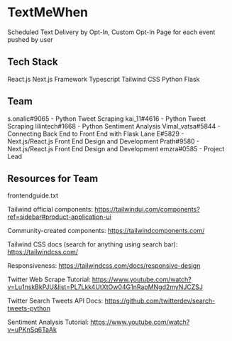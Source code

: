 # TextMeWhen

Scheduled Text Delivery by Opt-In, Custom Opt-In Page for each event pushed by user

## Tech Stack

React.js
Next.js Framework
Typescript
Tailwind CSS
Python
Flask

## Team

s.onalic#9065 - Python Tweet Scraping
kai_11#4616 - Python Tweet Scraping
lilintech#1668 - Python Sentiment Analysis 
Vimal_vatsa#5844 - Connecting Back End to Front End with Flask
Lane E#5829 - Next.js/React.js Front End Design and Development
Prath#9580 - Next.js/React.js Front End Design and Development
emzra#0585 - Project Lead

## Resources for Team

frontendguide.txt

Tailwind official components: https://tailwindui.com/components?ref=sidebar#product-application-ui

Community-created components: https://tailwindcomponents.com/

Tailwind CSS docs (search for anything using search bar): https://tailwindcss.com/

Responsiveness: https://tailwindcss.com/docs/responsive-design

Twitter Web Scrape Tutorial: https://www.youtube.com/watch?v=Lu1nskBkPJU&list=PL7Lkk4UtXtOw04G1nRapMNgd2myNJCZSJ

Twitter Search Tweets API Docs: https://github.com/twitterdev/search-tweets-python

Sentiment Analysis Tutorial: https://www.youtube.com/watch?v=uPKnSq6TaAk 
